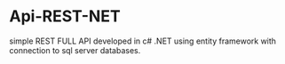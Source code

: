 # Api-REST-NET
simple REST FULL API developed in c# .NET using entity framework with connection to sql server databases.
